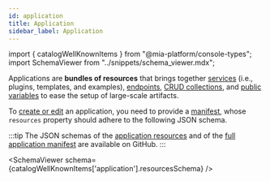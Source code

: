 ```yaml
---
id: application
title: Application
sidebar_label: Application
---
```


import { catalogWellKnownItems } from "@mia-platform/console-types";
import SchemaViewer from "../snippets/schema_viewer.mdx";

Applications are **bundles of resources** that brings together [services](/development_suite/api-console/api-design/services.md) (i.e., plugins, templates, and examples), [endpoints](/development_suite/api-console/api-design/endpoints.md), [CRUD collections](/development_suite/api-console/api-design/crud_advanced.md), and [public variables](/development_suite/api-console/api-design/public_variables.md) to ease the setup of large-scale artifacts.

To [create or edit](/software-catalog/management/overview.md) an application, you need to provide a [manifest](/software-catalog/manifests/overview.md), whose `resources` property should adhere to the following JSON schema.

:::tip
The JSON schemas of the [application resources](https://raw.githubusercontent.com/mia-platform/console-sdk/refs/tags/%40mia-platform/console-types%400.38.11/packages/console-types/schemas/catalog/application.resources.schema.json) and of the [full application manifest](https://raw.githubusercontent.com/mia-platform/console-sdk/refs/tags/%40mia-platform/console-types%400.38.11/packages/console-types/schemas/catalog/application.manifest.schema.json) are available on GitHub.
:::

<SchemaViewer schema={catalogWellKnownItems['application'].resourcesSchema} />
